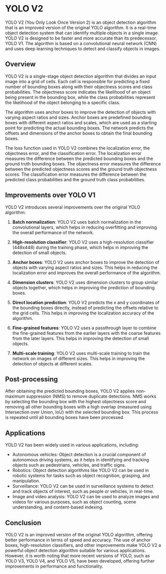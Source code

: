 # YOLO V2

YOLO V2 (You Only Look Once Version 2) is an object detection algorithm that is an improved version of the original YOLO algorithm. It is a real-time object detection system that can identify multiple objects in a single image. YOLO V2 is designed to be faster and more accurate than its predecessor, YOLO V1. The algorithm is based on a convolutional neural network (CNN) and uses deep learning techniques to detect and classify objects in images.

## Overview

YOLO V2 is a single-stage object detection algorithm that divides an input image into a grid of cells. Each cell is responsible for predicting a fixed number of bounding boxes along with their objectness scores and class probabilities. The objectness score indicates the likelihood of an object being present in the bounding box, while the class probabilities represent the likelihood of the object belonging to a specific class.

The algorithm uses anchor boxes to improve the detection of objects with varying aspect ratios and sizes. Anchor boxes are predefined bounding boxes with different aspect ratios and scales, which are used as a starting point for predicting the actual bounding boxes. The network predicts the offsets and dimensions of the anchor boxes to obtain the final bounding boxes.

The loss function used in YOLO V2 combines the localization error, the objectness error, and the classification error. The localization error measures the difference between the predicted bounding boxes and the ground truth bounding boxes. The objectness error measures the difference between the predicted objectness scores and the ground truth objectness scores. The classification error measures the difference between the predicted class probabilities and the ground truth class probabilities.

## Improvements over YOLO V1

YOLO V2 introduces several improvements over the original YOLO algorithm:

1. **Batch normalization**: YOLO V2 uses batch normalization in the convolutional layers, which helps in reducing overfitting and improving the overall performance of the network.

2. **High-resolution classifier**: YOLO V2 uses a high-resolution classifier (448x448) during the training phase, which helps in improving the detection of small objects.

3. **Anchor boxes**: YOLO V2 uses anchor boxes to improve the detection of objects with varying aspect ratios and sizes. This helps in reducing the localization error and improves the overall performance of the algorithm.

4. **Dimension clusters**: YOLO V2 uses dimension clusters to group similar objects together, which helps in improving the prediction of bounding boxes.

5. **Direct location prediction**: YOLO V2 predicts the x and y coordinates of the bounding boxes directly, instead of predicting the offsets relative to the grid cells. This helps in improving the localization accuracy of the algorithm.

6. **Fine-grained features**: YOLO V2 uses a passthrough layer to combine the fine-grained features from the earlier layers with the coarse features from the later layers. This helps in improving the detection of small objects.

7. **Multi-scale training**: YOLO V2 uses multi-scale training to train the network on images of different sizes. This helps in improving the detection of objects at different scales.

## Post-processing

After obtaining the predicted bounding boxes, YOLO V2 applies non-maximum suppression (NMS) to remove duplicate detections. NMS works by selecting the bounding box with the highest objectness score and removing all other bounding boxes with a high overlap (measured using Intersection over Union, IoU) with the selected bounding box. This process is repeated until all bounding boxes have been processed.

## Applications

YOLO V2 has been widely used in various applications, including:

- Autonomous vehicles: Object detection is a crucial component of autonomous driving systems, as it helps in identifying and tracking objects such as pedestrians, vehicles, and traffic signs.
- Robotics: Object detection algorithms like YOLO V2 can be used in robotic systems for tasks such as object recognition, grasping, and manipulation.
- Surveillance: YOLO V2 can be used in surveillance systems to detect and track objects of interest, such as people or vehicles, in real-time.
- Image and video analysis: YOLO V2 can be used to analyze images and videos for various purposes, such as object counting, scene understanding, and content-based indexing.

## Conclusion

YOLO V2 is an improved version of the original YOLO algorithm, offering better performance in terms of speed and accuracy. The use of anchor boxes, high-resolution classifiers, and other improvements make YOLO V2 a powerful object detection algorithm suitable for various applications. However, it is worth noting that more recent versions of YOLO, such as YOLO V3, YOLO V4, and YOLO V5, have been developed, offering further improvements in performance and functionality.
